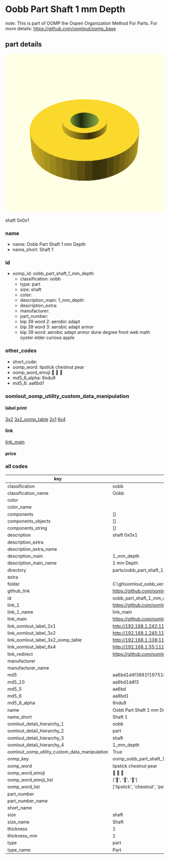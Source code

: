 # Oobb Part Shaft 1 mm Depth  

note: This is part of OOMP the Oopen Organization Method For Parts. For more details: https://github.com/oomlout/oomp_base

##  part details
  

[![](3dpr.png)](3dpr.png)

shaft 0x0x1



### name
* name: Oobb Part Shaft 1 mm Depth
* name_short: Shaft 1 
### id
* oomp_id: oobb_part_shaft_1_mm_depth
  * classification: oobb
  * type: part
  * size: shaft
  * color: 
  * description_main: 1_mm_depth
  * description_extra: 
  * manufacturer: 
  * part_number: 
  * bip 39 word 2: aerobic adapt
  * bip 39 word 3: aerobic adapt armor
  * bip 39 word: aerobic adapt armor dune degree front web math oyster elder curious apple

### other_codes
* short_code: 
* oomp_word: lipstick chestnut pear
* oomp_word_emoji :lipstick: :chestnut: :pear:
* md5_6_alpha: 6ndu9
* md5_6: aa6bd1






### oomlout_oomp_utility_custom_data_manipulation
#### label print
[3x2](http://192.168.1.245:1112/?label=oomp%206ndu9)
[3x2_oomp_table](http://192.168.1.108:1112/?label=oomp%206ndu9)
[2x1](http://192.168.1.242:1112/?label=oomp%206ndu9)
[6x4](http://192.168.1.55:1112/?label=oomp%206ndu9)    

#### link

[link_main](https://github.com/oomlout/oomlout_oobb_version_4_generated_parts/tree/main/navigation_oomp/oobb/part/shaft/1_mm_depth/part)                              

#### price







### all codes 
| key | value |  
| --- | --- |  
| classification | oobb |  
| classification_name | Oobb |  
| color |  |  
| color_name |  |  
| components | [] |  
| components_objects | [] |  
| components_string | [] |  
| description | shaft 0x0x1 |  
| description_extra |  |  
| description_extra_name |  |  
| description_main | 1_mm_depth |  
| description_main_name | 1 mm Depth |  
| directory | parts/oobb_part_shaft_1_mm_depth |  
| extra |  |  
| folder | C:\gh\oomlout_oobb_version_4_generated_parts\parts\oobb_part_shaft_1_mm_depth |  
| github_link | https://github.com/oomlout/oomlout_oomp_part_src/tree/main/parts/oobb_part_shaft_1_mm_depth |  
| id | oobb_part_shaft_1_mm_depth |  
| link_1 | https://github.com/oomlout/oomlout_oobb_version_4_generated_parts/tree/main/navigation_oomp/oobb/part/shaft/1_mm_depth/part |  
| link_1_name | link_main |  
| link_main | https://github.com/oomlout/oomlout_oobb_version_4_generated_parts/tree/main/navigation_oomp/oobb/part/shaft/1_mm_depth/part |  
| link_oomlout_label_2x1 | http://192.168.1.242:1112/?label=oomp%206ndu9 |  
| link_oomlout_label_3x2 | http://192.168.1.245:1112/?label=oomp%206ndu9 |  
| link_oomlout_label_3x2_oomp_table | http://192.168.1.108:1112/?label=oomp%206ndu9 |  
| link_oomlout_label_6x4 | http://192.168.1.55:1112/?label=oomp%206ndu9 |  
| link_redirect | https://github.com/oomlout/oomlout_oobb_version_4_generated_parts/tree/main/parts/oobb_shaft_01 |  
| manufacturer |  |  
| manufacturer_name |  |  
| md5 | aa6bd1d4f3891f19751ce44017c0c021 |  
| md5_10 | aa6bd1d4f3 |  
| md5_5 | aa6bd |  
| md5_6 | aa6bd1 |  
| md5_6_alpha | 6ndu9 |  
| name | Oobb Part Shaft 1 mm Depth |  
| name_short | Shaft 1  |  
| oomlout_detail_hierarchy_1 | oobb |  
| oomlout_detail_hierarchy_2 | part |  
| oomlout_detail_hierarchy_3 | shaft |  
| oomlout_detail_hierarchy_4 | 1_mm_depth |  
| oomlout_oomp_utility_custom_data_manipulation | True |  
| oomp_key | oomp_oobb_part_shaft_1_mm_depth |  
| oomp_word | lipstick chestnut pear |  
| oomp_word_emoji | :lipstick: :chestnut: :pear: |  
| oomp_word_emoji_list | [':lipstick:', ':chestnut:', ':pear:'] |  
| oomp_word_list | ['lipstick', 'chestnut', 'pear'] |  
| part_number |  |  
| part_number_name |  |  
| short_name |  |  
| size | shaft |  
| size_name | Shaft |  
| thickness | 1 |  
| thickness_mm | 1 |  
| type | part |  
| type_name | Part |  
